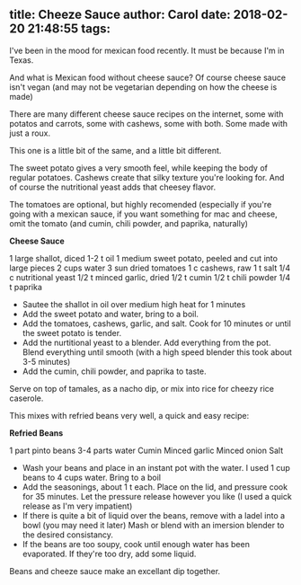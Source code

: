 title: Cheeze Sauce
author: Carol
date: 2018-02-20 21:48:55
tags:
---
I've been in the mood for mexican food recently.  It must be because I'm in Texas.  

And what is Mexican food without cheese sauce?  Of course cheese sauce isn't vegan (and may not be vegetarian depending on how the cheese is made) 

There are many different cheese sauce recipes on the internet, some with potatos and carrots, some with cashews, some with both. Some made with just a roux.   

This one is a little bit of the same, and a little bit different. 

The sweet potato gives a very smooth feel, while keeping the body of regular potatoes.  Cashews create that silky texture you're looking for.  And of course the nutritional yeast adds that cheesey flavor.  

The tomatoes are optional, but highly recomended (especially if you're going with a mexican sauce, if you want something for mac and cheese, omit the tomato (and cumin, chili powder, and paprika, naturally) 

__Cheese Sauce__

1 large shallot, diced
1-2 t oil
1 medium sweet potato, peeled and cut into large pieces
2 cups water
3 sun dried tomatoes
1 c cashews, raw
1 t salt
1/4 c nutritional yeast
1/2 t minced garlic, dried
1/2 t cumin
1/2 t chili powder
1/4 t paprika

- Sautee the shallot in oil over medium high heat for 1 minutes
- Add the sweet potato and water, bring to a boil.
- Add the tomatoes, cashews, garlic, and salt.  Cook for 10 minutes or until the sweet potato is tender.  
- Add the nurtitional yeast to a blender.  Add everything from the pot.  Blend everything until smooth (with a high speed blender this took about 3-5 minutes) 
- Add the cumin, chili powder, and paprika to taste.  

Serve on top of tamales, as a nacho dip, or mix into rice for cheezy rice caserole.

This mixes with refried beans very well, a quick and easy recipe:

__Refried Beans__

1 part pinto beans 
3-4 parts water
Cumin
Minced garlic
Minced onion
Salt

- Wash your beans and place in an instant pot with the water.  I used 1 cup beans to 4 cups water.  Bring to a boil
- Add the seasonings, about 1 t each.  Place on the lid, and pressure cook for 35 minutes.  Let the pressure release however you like (I used a quick release as I'm very impatient)
- If there is quite a bit of liquid over the beans, remove with a ladel into a bowl (you may need it later) Mash or blend with an imersion blender to the desired consistancy.  
- If the beans are too soupy, cook until enough water has been evaporated.  If they're too dry, add some liquid.  

Beans and cheeze sauce make an excellant dip together.